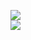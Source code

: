 [![](https://img.shields.io/badge/Made%20With-Github%20Spray-lightgrey.svg?style=for-the-badge&logo=github)](https://github.com/Annihil/github-spray#15501)  
[![](https://i.imgur.com/2DrTn0Z.gif)](https://github.com/Annihil/github-spray)